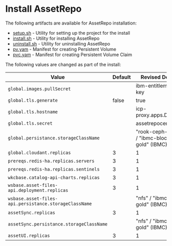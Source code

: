 # Install AssetRepo

The following artifacts are available for AssetRepo installation:

- [setup.sh](./setup.sh) - Utility for setting up the project for the install
- [install.sh](./install.sh) - Utility for installing AssetRepo
- [uninstall.sh](./uninstall.sh) - Utility for uninstalling AssetRepo
- [pv.yam](./pv.yaml) - Manifest for creating Persistent Volume
- [pvc.yam](./pvc.yaml) - Manifest for creating Persistent Volume Claim

The following values are changed as part of the install:

| Value                                                 | Default           | Revised Default                              |
|-------------------------------------------------------|-------------------|----------------------------------------------|
| `global.images.pullSecret`                            |                   | ibm-entitlement-key                          |
| `global.tls.generate`                                 | false             | true                                         |
| `global.tls.hostname`                                 |                   | icp-proxy.apps.DOMAIN                        |
| `global.tls.secret`                                   |                   | assetrepocert                                |
| `global.persistance.storageClassName`                 |                   | "rook-ceph-block" / "ibmc-block-gold" (IBMC) |
| `global.cloudant.replicas`                            | 3                 | 1                                            |
| `prereqs.redis-ha.replicas.servers`                   | 3                 | 1                                            |
| `prereqs.redis-ha.replicas.sentinels`                 | 3                 | 1                                            |
| `wkcbase.catalog-api-charts.replicas`                 | 3                 | 1                                            |
| `wsbase.asset-files-api.deployment.replicas`          | 3                 | 1                                            |
| `wsbase.asset-files-api.persistance.storageClassName` |                   | "nfs" / "ibmc-file-gold" (IBMC)              |
| `assetSync.replicas`                                  | 3                 | 1                                            |
| `assetSync.persistance.storageClassName`              |                   | "nfs" / "ibmc-file-gold" (IBMC)              |
| `assetUI.replicas`                                    | 3                 | 1                                            |
